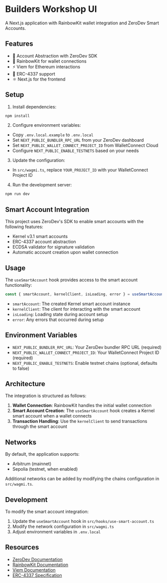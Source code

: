 # Builders Workshop UI

A Next.js application with RainbowKit wallet integration and ZeroDev Smart Accounts.

## Features

- 🔐 Account Abstraction with ZeroDev SDK
- 🌈 RainbowKit for wallet connections
- ⚡ Viem for Ethereum interactions
- 🔄 ERC-4337 support
- ⚛️ Next.js for the frontend

## Setup

1. Install dependencies:
```bash
npm install
```

2. Configure environment variables:
- Copy `.env.local.example` to `.env.local`
- Set `NEXT_PUBLIC_BUNDLER_RPC_URL` from your ZeroDev dashboard
- Set `NEXT_PUBLIC_WALLET_CONNECT_PROJECT_ID` from WalletConnect Cloud
- Configure `NEXT_PUBLIC_ENABLE_TESTNETS` based on your needs

3. Update the configuration:
- In `src/wagmi.ts`, replace `YOUR_PROJECT_ID` with your WalletConnect Project ID

4. Run the development server:
```bash
npm run dev
```

## Smart Account Integration

This project uses ZeroDev's SDK to enable smart accounts with the following features:

- Kernel v3.1 smart accounts
- ERC-4337 account abstraction
- ECDSA validator for signature validation
- Automatic account creation upon wallet connection

## Usage

The `useSmartAccount` hook provides access to the smart account functionality:

```typescript
const { smartAccount, kernelClient, isLoading, error } = useSmartAccount();
```

- `smartAccount`: The created Kernel smart account instance
- `kernelClient`: The client for interacting with the smart account
- `isLoading`: Loading state during account setup
- `error`: Any errors that occurred during setup

## Environment Variables

- `NEXT_PUBLIC_BUNDLER_RPC_URL`: Your ZeroDev bundler RPC URL (required)
- `NEXT_PUBLIC_WALLET_CONNECT_PROJECT_ID`: Your WalletConnect Project ID (required)
- `NEXT_PUBLIC_ENABLE_TESTNETS`: Enable testnet chains (optional, defaults to false)

## Architecture

The integration is structured as follows:

1. **Wallet Connection**: RainbowKit handles the initial wallet connection
2. **Smart Account Creation**: The `useSmartAccount` hook creates a Kernel smart account when a wallet connects
3. **Transaction Handling**: Use the `kernelClient` to send transactions through the smart account

## Networks

By default, the application supports:
- Arbitrum (mainnet)
- Sepolia (testnet, when enabled)

Additional networks can be added by modifying the chains configuration in `src/wagmi.ts`.

## Development

To modify the smart account integration:

1. Update the `useSmartAccount` hook in `src/hooks/use-smart-account.ts`
2. Modify the network configuration in `src/wagmi.ts`
3. Adjust environment variables in `.env.local`

## Resources

- [ZeroDev Documentation](https://docs.zerodev.app/)
- [RainbowKit Documentation](https://www.rainbowkit.com/docs/introduction)
- [Viem Documentation](https://viem.sh/)
- [ERC-4337 Specification](https://eips.ethereum.org/EIPS/eip-4337)
